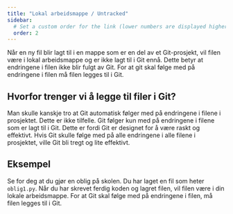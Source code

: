 ```yaml
---
title: "Lokal arbeidsmappe / Untracked"
sidebar:
  # Set a custom order for the link (lower numbers are displayed higher up)
  order: 2
---
```


Når en ny fil blir lagt til i en mappe som er en del av et Git-prosjekt, vil filen være i lokal arbeidsmappe og er ikke lagt til i Git ennå. Dette betyr at endringene i filen ikke blir fulgt av Git. For at git skal følge med på endringene i filen må filen legges til i Git.

## Hvorfor trenger vi å legge til filer i Git?

Man skulle kanskje tro at Git automatisk følger med på endringene i filene i prosjektet. Dette er ikke tilfelle. Git følger kun med på endringene i filene som er lagt til i Git. Dette er fordi Git er designet for å være raskt og effektivt. Hvis Git skulle følge med på alle endringene i alle filene i prosjektet, ville Git bli tregt og lite effektivt.

## Eksempel

Se for deg at du gjør en oblig på skolen. Du har laget en fil som heter `oblig1.py`. Når du har skrevet ferdig koden og lagret filen, vil filen være i din lokale arbeidsmappe. For at Git skal følge med på endringene i filen, må filen legges til i Git.
